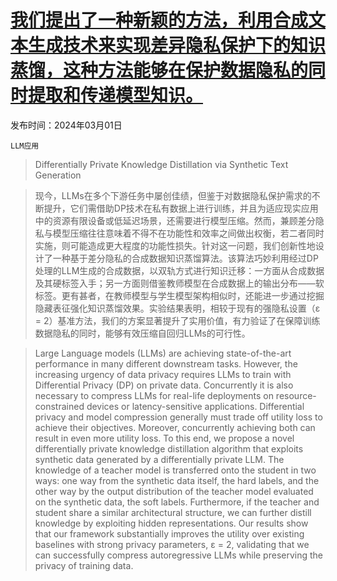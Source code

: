 # [我们提出了一种新颖的方法，利用合成文本生成技术来实现差异隐私保护下的知识蒸馏，这种方法能够在保护数据隐私的同时提取和传递模型知识。](https://arxiv.org/abs/2403.00932)

发布时间：2024年03月01日

`LLM应用`

> Differentially Private Knowledge Distillation via Synthetic Text Generation

> 现今，LLMs在多个下游任务中屡创佳绩，但鉴于对数据隐私保护需求的不断提升，它们需借助DP技术在私有数据上进行训练，并且为适应现实应用中的资源有限设备或低延迟场景，还需要进行模型压缩。然而，兼顾差分隐私与模型压缩往往意味着不得不在功能性和效率之间做出权衡，若二者同时实施，则可能造成更大程度的功能性损失。针对这一问题，我们创新性地设计了一种基于差分隐私的合成数据知识蒸馏算法。该算法巧妙利用经过DP处理的LLM生成的合成数据，以双轨方式进行知识迁移：一方面从合成数据及其硬标签入手；另一方面则借鉴教师模型在合成数据上的输出分布——软标签。更有甚者，在教师模型与学生模型架构相似时，还能进一步通过挖掘隐藏表征强化知识蒸馏效果。实验结果表明，相较于现有的强隐私设置（ε = 2）基准方法，我们的方案显著提升了实用价值，有力验证了在保障训练数据隐私的同时，能够有效压缩自回归LLMs的可行性。

> Large Language models (LLMs) are achieving state-of-the-art performance in many different downstream tasks. However, the increasing urgency of data privacy requires LLMs to train with Differential Privacy (DP) on private data. Concurrently it is also necessary to compress LLMs for real-life deployments on resource-constrained devices or latency-sensitive applications. Differential privacy and model compression generally must trade off utility loss to achieve their objectives. Moreover, concurrently achieving both can result in even more utility loss. To this end, we propose a novel differentially private knowledge distillation algorithm that exploits synthetic data generated by a differentially private LLM. The knowledge of a teacher model is transferred onto the student in two ways: one way from the synthetic data itself, the hard labels, and the other way by the output distribution of the teacher model evaluated on the synthetic data, the soft labels. Furthermore, if the teacher and student share a similar architectural structure, we can further distill knowledge by exploiting hidden representations. Our results show that our framework substantially improves the utility over existing baselines with strong privacy parameters, ε = 2, validating that we can successfully compress autoregressive LLMs while preserving the privacy of training data.